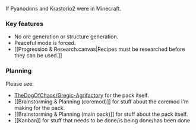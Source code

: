 If Pyanodons and Krastorio2 were in Minecraft.
### Key features
- No ore generation or structure generation.
- Peaceful mode is forced.
- [[Progression & Research.canvas|Recipes must be researched before they can be used.]]
### Planning
Please see:
- [TheDogOfChaos/Gregic-Agrifactory](https://github.com/TheDogOfChaos/Gregic-Agrifactory) for the pack itself.
- [[Brainstorming & Planning (coremod)]] for stuff about the coremod I'm making for the pack.
- [[Brainstorming & Planning (main pack)]] for stuff about the pack itself.
- [[Kanban]] for stuff that needs to be done/is being done/has been done